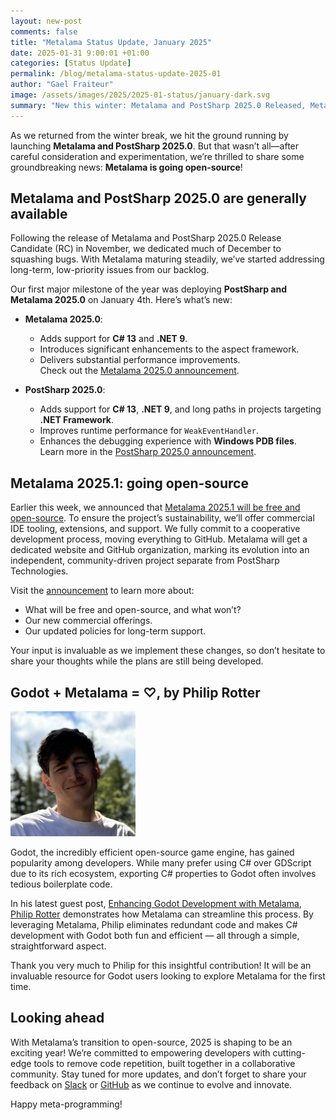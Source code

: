 ```yaml
---
layout: new-post
comments: false
title: "Metalama Status Update, January 2025"
date: 2025-01-31 9:00:01 +01:00
categories: [Status Update]
permalink: /blog/metalama-status-update-2025-01
author: "Gael Fraiteur"
image: /assets/images/2025/2025-01-status/january-dark.svg
summary: "New this winter: Metalama and PostSharp 2025.0 Released, Metalama Goes Open-Source!"
---
```


As we returned from the winter break, we hit the ground running by launching **Metalama and PostSharp 2025.0**. But that wasn’t all—after careful consideration and experimentation, we’re thrilled to share some groundbreaking news: **Metalama is going open-source**!  

## Metalama and PostSharp 2025.0 are generally available

Following the release of Metalama and PostSharp 2025.0 Release Candidate (RC) in November, we dedicated much of December to squashing bugs. With Metalama maturing steadily, we’ve started addressing long-term, low-priority issues from our backlog.  

Our first major milestone of the year was deploying **PostSharp and Metalama 2025.0** on January 4th. Here’s what’s new:  

- **Metalama 2025.0**:  
  - Adds support for **C# 13** and **.NET 9**.  
  - Introduces significant enhancements to the aspect framework.  
  - Delivers substantial performance improvements.  
  Check out the [Metalama 2025.0 announcement](/blog/metalama-2025-0-ga).  

- **PostSharp 2025.0**:  
  - Adds support for **C# 13**, **.NET 9**, and long paths in projects targeting **.NET Framework**.  
  - Improves runtime performance for `WeakEventHandler`.  
  - Enhances the debugging experience with **Windows PDB files**.  
  Learn more in the [PostSharp 2025.0 announcement](/blog/postsharp-2025-0-ga).  

## **Metalama 2025.1: going open-source**  

Earlier this week, we announced that [Metalama 2025.1 will be free and open-source](/blog/metalama-open-source-plans). To ensure the project’s sustainability, we’ll offer commercial IDE tooling, extensions, and support. We fully commit to a cooperative development process, moving everything to GitHub. Metalama will get a dedicated website and GitHub organization, marking its evolution into an independent, community-driven project separate from PostSharp Technologies.  

Visit the [announcement](/blog/metalama-open-source-plans) to learn more about:  
- What will be free and open-source, and what won’t?  
- Our new commercial offerings.  
- Our updated policies for long-term support.  

Your input is invaluable as we implement these changes, so don’t hesitate to share your thoughts while the plans are still being developed.  

## **Godot + Metalama = ♡, by Philip Rotter**  

<img src="/assets/images/2025/2025-01-godot/filip.jpg" alt="Philip Rotter" class="portrait" />

Godot, the incredibly efficient open-source game engine, has gained popularity among developers. While many prefer using C# over GDScript due to its rich ecosystem, exporting C# properties to Godot often involves tedious boilerplate code.  

In his latest guest post, [Enhancing Godot Development with Metalama](/blog/metalama-with-godot), [Philip Rotter](https://www.linkedin.com/in/philip-rotter-588a53259/) demonstrates how Metalama can streamline this process. By leveraging Metalama, Philip eliminates redundant code and makes C# development with Godot both fun and efficient — all through a simple, straightforward aspect.  

Thank you very much to Philip for this insightful contribution! It will be an invaluable resource for Godot users looking to explore Metalama for the first time.  

## **Looking ahead**  

With Metalama’s transition to open-source, 2025 is shaping to be an exciting year! We’re committed to empowering developers with cutting-edge tools to remove code repetition, built together in a collaborative community. Stay tuned for more updates, and don’t forget to share your feedback on [Slack](https://www.postsharp.net/) or [GitHub](https://github.com/orgs/postsharp/discussions/388) as we continue to evolve and innovate. 

Happy meta-programming!

  
